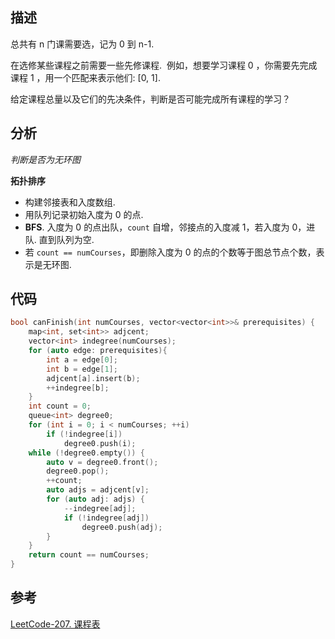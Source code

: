 
## 描述

总共有 n 门课需要选，记为 0 到 n-1.

在选修某些课程之前需要一些先修课程. 
例如，想要学习课程 0 ，你需要先完成课程 1 ，用一个匹配来表示他们: [0, 1].

给定课程总量以及它们的先决条件，判断是否可能完成所有课程的学习？

## 分析

*判断是否为无环图*

**拓扑排序**

* 构建邻接表和入度数组.
* 用队列记录初始入度为 0 的点.
* **BFS**. 入度为 0 的点出队，`count` 自增，邻接点的入度减 1，若入度为 0，进队.
直到队列为空.
* 若 `count == numCourses`，即删除入度为 0 的点的个数等于图总节点个数，表示是无环图.

## 代码

```cpp
bool canFinish(int numCourses, vector<vector<int>>& prerequisites) {
    map<int, set<int>> adjcent;
    vector<int> indegree(numCourses);
    for (auto edge: prerequisites){
        int a = edge[0];
        int b = edge[1];
        adjcent[a].insert(b);
        ++indegree[b];
    }
    int count = 0;
    queue<int> degree0;
    for (int i = 0; i < numCourses; ++i)
        if (!indegree[i])
            degree0.push(i);
    while (!degree0.empty()) {
        auto v = degree0.front();
        degree0.pop();
        ++count;
        auto adjs = adjcent[v];
        for (auto adj: adjs) {
            --indegree[adj];
            if (!indegree[adj])
                degree0.push(adj);
        }
    }
    return count == numCourses;
} 
```

## 参考
[LeetCode-207. 课程表](https://leetcode-cn.com/problems/course-schedule/)